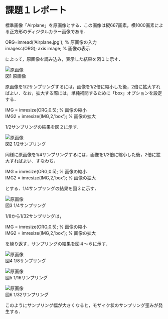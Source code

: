 # 課題１レポート

標準画像「Airplane」を原画像とする．この画像は縦667画素，横1000画素による正方形のディジタルカラー画像である．

ORG=imread('Airplane.jpg'); % 原画像の入力  
imagesc(ORG); axis image; % 画像の表示

によって，原画像を読み込み，表示した結果を図１に示す．

![原画像](https://github.com/TakedaRyota/Image-Processing-engineering-2019/blob/master/image/Airplane.jpg)  
図1 原画像

原画像を1/2サンプリングするには，画像を1/2倍に縮小した後，2倍に拡大すればよい．なお，拡大する際には，単純補間するために「box」オプションを設定する．

IMG = imresize(ORG,0.5); % 画像の縮小  
IMG2 = imresize(IMG,2,'box'); % 画像の拡大

1/2サンプリングの結果を図２に示す．

![原画像](https://github.com/TakedaRyota/Image-Processing-engineering-2019/blob/master/image/kadai1_1.png)  
図2 1/2サンプリング

同様に原画像を1/4サンプリングするには，画像を1/2倍に縮小した後，2倍に拡大すればよい．すなわち，

IMG = imresize(ORG,0.5); % 画像の縮小  
IMG2 = imresize(IMG,2,'box'); % 画像の拡大

とする．1/4サンプリングの結果を図３に示す．

![原画像](https://github.com/TakedaRyota/Image-Processing-engineering-2019/blob/master/image/kadai1_2.png)  
図3 1/4サンプリング

1/8から1/32サンプリングは，

IMG = imresize(ORG,0.5); % 画像の縮小  
IMG2 = imresize(IMG,2,'box'); % 画像の拡大

を繰り返す．サンプリングの結果を図４～６に示す．

![原画像](https://github.com/TakedaRyota/Image-Processing-engineering-2019/blob/master/image/kadai1_3.png)  
図4 1/8サンプリング

![原画像](https://github.com/TakedaRyota/Image-Processing-engineering-2019/blob/master/image/kadai1_4.png)  
図5 1/16サンプリング

![原画像](https://github.com/TakedaRyota/Image-Processing-engineering-2019/blob/master/image/kadai1_5.png)  
図6 1/32サンプリング

このようにサンプリング幅が大きくなると，モザイク状のサンプリング歪みが発生する．
